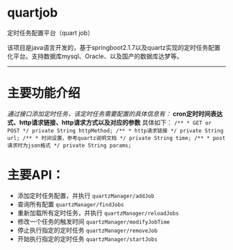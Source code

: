 # quartjob
定时任务配置平台（quart job）

该项目是java语言开发的，基于springboot2.1.7以及quartz实现的定时任务配置化平台。支持数据库mysql、Oracle、以及国产的数据库达梦等。
***

主要功能介绍
========

*通过接口添加定时任务，该定时任务需要配置的具体信息有：* **cron定时时间表达式、http请求链接、http请求方式以及对应的参数** 具体如下：
`/**
     * GET or POST
     */
    private String httpMethod;
    /**
     * http请求链接
     */
    private String url;
    /**
     * 时间设置，参考quartz说明文档
     */
    private String time;
    /**
     * post请求时为json格式
     */
    private String params;`
 
 主要API：
 =======
 + 添加定时任务配置，并执行
  `quartzManager/addJob`
 + 查询所有配置 
 `quartzManager/findJobs`
 + 重新加载所有定时任务，并执行 
 `quartzManager/reloadJobs`
 + 修改一个任务的触发时间 
 `quartzManager/modifyJobTime`
 + 停止执行指定的定时任务 
 `quartzManager/removeJob`
 + 开始执行指定的定时任务 
 `quartzManager/startJobs`
